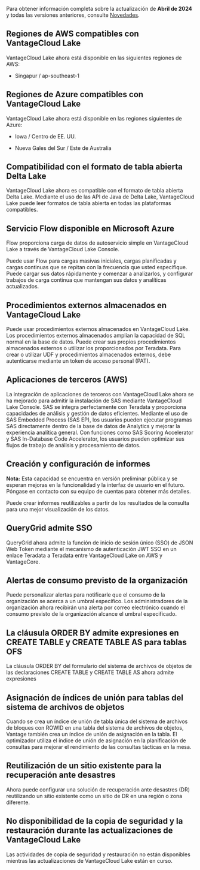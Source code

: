 Para obtener información completa sobre la actualización de **Abril de 2024** y todas las versiones anteriores, consulte [Novedades](https://docs.teradata.com/access/sources/dita/topic?dita:mapPath=phg1621910019905.ditamap&dita:ditavalPath=pny1626732985837.ditaval&dita:topicPath=lpz1632246643646.dita).

Regiones de AWS compatibles con VantageCloud Lake
-------------------------------------------------

VantageCloud Lake ahora está disponible en las siguientes regiones de AWS:

-   Singapur / ap-southeast-1

Regiones de Azure compatibles con VantageCloud Lake
---------------------------------------------------

VantageCloud Lake ahora está disponible en las regiones siguientes de Azure:

-   Iowa / Centro de EE. UU.

-   Nueva Gales del Sur / Este de Australia

Compatibilidad con el formato de tabla abierta Delta Lake
---------------------------------------------------------

VantageCloud Lake ahora es compatible con el formato de tabla abierta Delta Lake. Mediante el uso de las API de Java de Delta Lake, VantageCloud Lake puede leer formatos de tabla abierta en todas las plataformas compatibles.

Servicio Flow disponible en Microsoft Azure
-------------------------------------------

Flow proporciona carga de datos de autoservicio simple en VantageCloud Lake a través de VantageCloud Lake Console.

Puede usar Flow para cargas masivas iniciales, cargas planificadas y cargas continuas que se repitan con la frecuencia que usted especifique. Puede cargar sus datos rápidamente y comenzar a analizarlos, y configurar trabajos de carga continua que mantengan sus datos y analíticas actualizados.

Procedimientos externos almacenados en VantageCloud Lake
--------------------------------------------------------

Puede usar procedimientos externos almacenados en VantageCloud Lake. Los procedimientos externos almacenados amplían la capacidad de SQL normal en la base de datos. Puede crear sus propios procedimientos almacenados externos o utilizar los proporcionados por Teradata. Para crear o utilizar UDF y procedimientos almacenados externos, debe autenticarse mediante un token de acceso personal (PAT).

Aplicaciones de terceros (AWS)
------------------------------

La integración de aplicaciones de terceros con VantageCloud Lake ahora se ha mejorado para admitir la instalación de SAS mediante VantageCloud Lake Console. SAS se integra perfectamente con Teradata y proporciona capacidades de análisis y gestión de datos eficientes. Mediante el uso de SAS Embedded Process (SAS EP), los usuarios pueden ejecutar programas SAS directamente dentro de la base de datos de Analytics y mejorar la experiencia analítica general. Con funciones como SAS Scoring Accelerator y SAS In-Database Code Accelerator, los usuarios pueden optimizar sus flujos de trabajo de análisis y procesamiento de datos.

Creación y configuración de informes
------------------------------------

**Nota:** Esta capacidad se encuentra en versión preliminar pública y se esperan mejoras en la funcionalidad y la interfaz de usuario en el futuro. Póngase en contacto con su equipo de cuentas para obtener más detalles.

Puede crear informes reutilizables a partir de los resultados de la consulta para una mejor visualización de los datos.

QueryGrid admite SSO
--------------------

QueryGrid ahora admite la función de inicio de sesión único (SSO) de JSON Web Token mediante el mecanismo de autenticación JWT SSO en un enlace Teradata a Teradata entre VantageCloud Lake on AWS y VantageCore.

Alertas de consumo previsto de la organización
----------------------------------------------

Puede personalizar alertas para notificarle que el consumo de la organización se acerca a un umbral específico. Los administradores de la organización ahora recibirán una alerta por correo electrónico cuando el consumo previsto de la organización alcance el umbral especificado.

La cláusula ORDER BY admite expresiones en CREATE TABLE y CREATE TABLE AS para tablas OFS
-----------------------------------------------------------------------------------------

La cláusula ORDER BY del formulario del sistema de archivos de objetos de las declaraciones CREATE TABLE y CREATE TABLE AS ahora admite expresiones

Asignación de índices de unión para tablas del sistema de archivos de objetos
-----------------------------------------------------------------------------

Cuando se crea un índice de unión de tabla única del sistema de archivos de bloques con ROWID en una tabla del sistema de archivos de objetos, Vantage también crea un índice de unión de asignación en la tabla. El optimizador utiliza el índice de unión de asignación en la planificación de consultas para mejorar el rendimiento de las consultas tácticas en la mesa.

Reutilización de un sitio existente para la recuperación ante desastres
-----------------------------------------------------------------------

Ahora puede configurar una solución de recuperación ante desastres (DR) reutilizando un sitio existente como un sitio de DR en una región o zona diferente.

No disponibilidad de la copia de seguridad y la restauración durante las actualizaciones de VantageCloud Lake
-------------------------------------------------------------------------------------------------------------

Las actividades de copia de seguridad y restauración no están disponibles mientras las actualizaciones de VantageCloud Lake están en curso.
